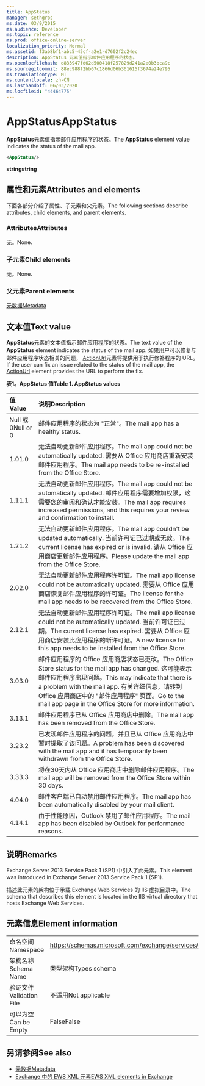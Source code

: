 ```yaml
---
title: AppStatus
manager: sethgros
ms.date: 03/9/2015
ms.audience: Developer
ms.topic: reference
ms.prod: office-online-server
localization_priority: Normal
ms.assetid: f3ab8bf1-abc5-45cf-a2e1-d7602f2c24ec
description: AppStatus 元素值指示邮件应用程序的状态。
ms.openlocfilehash: d833947fd62d500418f257829d241a2e0b3bca9c
ms.sourcegitcommit: 88ec988f2bb67c1866d06b361615f3674a24e795
ms.translationtype: MT
ms.contentlocale: zh-CN
ms.lasthandoff: 06/03/2020
ms.locfileid: "44464775"
---
```

# <a name="appstatus"></a><span data-ttu-id="d84da-103">AppStatus</span><span class="sxs-lookup"><span data-stu-id="d84da-103">AppStatus</span></span>

<span data-ttu-id="d84da-104">**AppStatus**元素值指示邮件应用程序的状态。</span><span class="sxs-lookup"><span data-stu-id="d84da-104">The **AppStatus** element value indicates the status of the mail app.</span></span> 
  
```XML
<AppStatus/>
```

 <span data-ttu-id="d84da-105">**string**</span><span class="sxs-lookup"><span data-stu-id="d84da-105">**string**</span></span>
## <a name="attributes-and-elements"></a><span data-ttu-id="d84da-106">属性和元素</span><span class="sxs-lookup"><span data-stu-id="d84da-106">Attributes and elements</span></span>

<span data-ttu-id="d84da-107">下面各部分介绍了属性、子元素和父元素。</span><span class="sxs-lookup"><span data-stu-id="d84da-107">The following sections describe attributes, child elements, and parent elements.</span></span>
  
### <a name="attributes"></a><span data-ttu-id="d84da-108">Attributes</span><span class="sxs-lookup"><span data-stu-id="d84da-108">Attributes</span></span>

<span data-ttu-id="d84da-109">无。</span><span class="sxs-lookup"><span data-stu-id="d84da-109">None.</span></span>
  
### <a name="child-elements"></a><span data-ttu-id="d84da-110">子元素</span><span class="sxs-lookup"><span data-stu-id="d84da-110">Child elements</span></span>

<span data-ttu-id="d84da-111">无。</span><span class="sxs-lookup"><span data-stu-id="d84da-111">None.</span></span>
  
### <a name="parent-elements"></a><span data-ttu-id="d84da-112">父元素</span><span class="sxs-lookup"><span data-stu-id="d84da-112">Parent elements</span></span>

[<span data-ttu-id="d84da-113">元数据</span><span class="sxs-lookup"><span data-stu-id="d84da-113">Metadata</span></span>](metadata-ex15websvcsotherref.md)
  
## <a name="text-value"></a><span data-ttu-id="d84da-114">文本值</span><span class="sxs-lookup"><span data-stu-id="d84da-114">Text value</span></span>

<span data-ttu-id="d84da-115">**AppStatus**元素的文本值指示邮件应用程序的状态。</span><span class="sxs-lookup"><span data-stu-id="d84da-115">The text value of the **AppStatus** element indicates the status of the mail app.</span></span> <span data-ttu-id="d84da-116">如果用户可以修复与邮件应用程序状态相关的问题， [ActionUrl](actionurl.md)元素将提供用于执行修补程序的 URL。</span><span class="sxs-lookup"><span data-stu-id="d84da-116">If the user can fix an issue related to the status of the mail app, the [ActionUrl](actionurl.md) element provides the URL to perform the fix.</span></span> 
  
<span data-ttu-id="d84da-117">**表1。AppStatus 值**</span><span class="sxs-lookup"><span data-stu-id="d84da-117">**Table 1. AppStatus values**</span></span>

|<span data-ttu-id="d84da-118">**值**</span><span class="sxs-lookup"><span data-stu-id="d84da-118">**Value**</span></span>|<span data-ttu-id="d84da-119">**说明**</span><span class="sxs-lookup"><span data-stu-id="d84da-119">**Description**</span></span>|
|:-----|:-----|
|<span data-ttu-id="d84da-120">Null 或0</span><span class="sxs-lookup"><span data-stu-id="d84da-120">Null or 0</span></span>  <br/> |<span data-ttu-id="d84da-121">邮件应用程序的状态为 "正常"。</span><span class="sxs-lookup"><span data-stu-id="d84da-121">The mail app has a healthy status.</span></span>  <br/> |
|<span data-ttu-id="d84da-122">1.0</span><span class="sxs-lookup"><span data-stu-id="d84da-122">1.0</span></span>  <br/> |<span data-ttu-id="d84da-123">无法自动更新邮件应用程序。</span><span class="sxs-lookup"><span data-stu-id="d84da-123">The mail app could not be automatically updated.</span></span> <span data-ttu-id="d84da-124">需要从 Office 应用商店重新安装邮件应用程序。</span><span class="sxs-lookup"><span data-stu-id="d84da-124">The mail app needs to be re-installed from the Office Store.</span></span>  <br/> |
|<span data-ttu-id="d84da-125">1.1</span><span class="sxs-lookup"><span data-stu-id="d84da-125">1.1</span></span>  <br/> |<span data-ttu-id="d84da-126">无法自动更新邮件应用程序。</span><span class="sxs-lookup"><span data-stu-id="d84da-126">The mail app could not be automatically updated.</span></span> <span data-ttu-id="d84da-127">邮件应用程序需要增加权限，这需要您的审阅和确认才能安装。</span><span class="sxs-lookup"><span data-stu-id="d84da-127">The mail app requires increased permissions, and this requires your review and confirmation to install.</span></span>  <br/> |
|<span data-ttu-id="d84da-128">1.2</span><span class="sxs-lookup"><span data-stu-id="d84da-128">1.2</span></span>  <br/> |<span data-ttu-id="d84da-129">无法自动更新邮件应用程序。</span><span class="sxs-lookup"><span data-stu-id="d84da-129">The mail app couldn't be updated automatically.</span></span> <span data-ttu-id="d84da-130">当前许可证已过期或无效。</span><span class="sxs-lookup"><span data-stu-id="d84da-130">The current license has expired or is invalid.</span></span> <span data-ttu-id="d84da-131">请从 Office 应用商店更新邮件应用程序。</span><span class="sxs-lookup"><span data-stu-id="d84da-131">Please update the mail app from the Office Store.</span></span>  <br/> |
|<span data-ttu-id="d84da-132">2.0</span><span class="sxs-lookup"><span data-stu-id="d84da-132">2.0</span></span>  <br/> |<span data-ttu-id="d84da-133">无法自动更新邮件应用程序许可证。</span><span class="sxs-lookup"><span data-stu-id="d84da-133">The mail app license could not be automatically updated.</span></span> <span data-ttu-id="d84da-134">需要从 Office 应用商店恢复邮件应用程序的许可证。</span><span class="sxs-lookup"><span data-stu-id="d84da-134">The license for the mail app needs to be recovered from the Office Store.</span></span>  <br/> |
|<span data-ttu-id="d84da-135">2.1</span><span class="sxs-lookup"><span data-stu-id="d84da-135">2.1</span></span>  <br/> |<span data-ttu-id="d84da-136">无法自动更新邮件应用程序许可证。</span><span class="sxs-lookup"><span data-stu-id="d84da-136">The mail app license could not be automatically updated.</span></span> <span data-ttu-id="d84da-137">当前许可证已过期。</span><span class="sxs-lookup"><span data-stu-id="d84da-137">The current license has expired.</span></span> <span data-ttu-id="d84da-138">需要从 Office 应用商店安装此应用程序的新许可证。</span><span class="sxs-lookup"><span data-stu-id="d84da-138">A new license for this app needs to be installed from the Office Store.</span></span>  <br/> |
|<span data-ttu-id="d84da-139">3.0</span><span class="sxs-lookup"><span data-stu-id="d84da-139">3.0</span></span>  <br/> |<span data-ttu-id="d84da-140">邮件应用程序的 Office 应用商店状态已更改。</span><span class="sxs-lookup"><span data-stu-id="d84da-140">The Office Store status for the mail app has changed.</span></span> <span data-ttu-id="d84da-141">这可能表示邮件应用程序出现问题。</span><span class="sxs-lookup"><span data-stu-id="d84da-141">This may indicate that there is a problem with the mail app.</span></span> <span data-ttu-id="d84da-142">有关详细信息，请转到 Office 应用商店中的 "邮件应用程序" 页面。</span><span class="sxs-lookup"><span data-stu-id="d84da-142">Go to the mail app page in the Office Store for more information.</span></span>  <br/> |
|<span data-ttu-id="d84da-143">3.1</span><span class="sxs-lookup"><span data-stu-id="d84da-143">3.1</span></span>  <br/> |<span data-ttu-id="d84da-144">邮件应用程序已从 Office 应用商店中删除。</span><span class="sxs-lookup"><span data-stu-id="d84da-144">The mail app has been removed from the Office Store.</span></span>  <br/> |
|<span data-ttu-id="d84da-145">3.2</span><span class="sxs-lookup"><span data-stu-id="d84da-145">3.2</span></span>  <br/> |<span data-ttu-id="d84da-146">已发现邮件应用程序的问题，并且已从 Office 应用商店中暂时提取了该问题。</span><span class="sxs-lookup"><span data-stu-id="d84da-146">A problem has been discovered with the mail app and it has temporarily been withdrawn from the Office Store.</span></span>  <br/> |
|<span data-ttu-id="d84da-147">3.3</span><span class="sxs-lookup"><span data-stu-id="d84da-147">3.3</span></span>  <br/> |<span data-ttu-id="d84da-148">将在30天内从 Office 应用商店中删除邮件应用程序。</span><span class="sxs-lookup"><span data-stu-id="d84da-148">The mail app will be removed from the Office Store within 30 days.</span></span>  <br/> |
|<span data-ttu-id="d84da-149">4.0</span><span class="sxs-lookup"><span data-stu-id="d84da-149">4.0</span></span>  <br/> |<span data-ttu-id="d84da-150">邮件客户端已自动禁用邮件应用程序。</span><span class="sxs-lookup"><span data-stu-id="d84da-150">The mail app has been automatically disabled by your mail client.</span></span>  <br/> |
|<span data-ttu-id="d84da-151">4.1</span><span class="sxs-lookup"><span data-stu-id="d84da-151">4.1</span></span>  <br/> |<span data-ttu-id="d84da-152">由于性能原因，Outlook 禁用了邮件应用程序。</span><span class="sxs-lookup"><span data-stu-id="d84da-152">The mail app has been disabled by Outlook for performance reasons.</span></span>  <br/> |
   
## <a name="remarks"></a><span data-ttu-id="d84da-153">说明</span><span class="sxs-lookup"><span data-stu-id="d84da-153">Remarks</span></span>

<span data-ttu-id="d84da-154">Exchange Server 2013 Service Pack 1 (SP1) 中引入了此元素。</span><span class="sxs-lookup"><span data-stu-id="d84da-154">This element was introduced in Exchange Server 2013 Service Pack 1 (SP1).</span></span>
  
<span data-ttu-id="d84da-155">描述此元素的架构位于承载 Exchange Web Services 的 IIS 虚拟目录中。</span><span class="sxs-lookup"><span data-stu-id="d84da-155">The schema that describes this element is located in the IIS virtual directory that hosts Exchange Web Services.</span></span>
  
## <a name="element-information"></a><span data-ttu-id="d84da-156">元素信息</span><span class="sxs-lookup"><span data-stu-id="d84da-156">Element information</span></span>

|||
|:-----|:-----|
|<span data-ttu-id="d84da-157">命名空间</span><span class="sxs-lookup"><span data-stu-id="d84da-157">Namespace</span></span>  <br/> | https://schemas.microsoft.com/exchange/services/2006/types  <br/> |
|<span data-ttu-id="d84da-158">架构名称</span><span class="sxs-lookup"><span data-stu-id="d84da-158">Schema Name</span></span>  <br/> |<span data-ttu-id="d84da-159">类型架构</span><span class="sxs-lookup"><span data-stu-id="d84da-159">Types schema</span></span>  <br/> |
|<span data-ttu-id="d84da-160">验证文件</span><span class="sxs-lookup"><span data-stu-id="d84da-160">Validation File</span></span>  <br/> |<span data-ttu-id="d84da-161">不适用</span><span class="sxs-lookup"><span data-stu-id="d84da-161">Not applicable</span></span>  <br/> |
|<span data-ttu-id="d84da-162">可以为空</span><span class="sxs-lookup"><span data-stu-id="d84da-162">Can be Empty</span></span>  <br/> |<span data-ttu-id="d84da-163">False</span><span class="sxs-lookup"><span data-stu-id="d84da-163">False</span></span>  <br/> |
   
## <a name="see-also"></a><span data-ttu-id="d84da-164">另请参阅</span><span class="sxs-lookup"><span data-stu-id="d84da-164">See also</span></span>

- [<span data-ttu-id="d84da-165">元数据</span><span class="sxs-lookup"><span data-stu-id="d84da-165">Metadata</span></span>](metadata-ex15websvcsotherref.md)
- [<span data-ttu-id="d84da-166">Exchange 中的 EWS XML 元素</span><span class="sxs-lookup"><span data-stu-id="d84da-166">EWS XML elements in Exchange</span></span>](ews-xml-elements-in-exchange.md)

